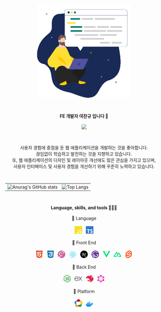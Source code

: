 <p align="center">
  <img src="https://raw.githubusercontent.com/chan9yu/chan9yu/main/images/dev.gif" width="300" height="300" />
</p>

<br />

<p align="center">
  <Strong>FE 개발자 여찬규 입니다 👐</Strong>
  <br />
  <br />
  <a href="https://hits.seeyoufarm.com">
    <img src="https://hits.seeyoufarm.com/api/count/incr/badge.svg?url=https%3A%2F%2Fgithub.com%2Fchan9yu%2Fhit-counter"/>
  </a>
</p>

<br />

<p align="center">
  사용자 경험에 중점을 둔 웹 애플리케이션을 개발하는 것을 좋아합니다. 
  <br />
  끊임없이 학습하고 발전하는 것을 지향하고 있습니다.
  <br />
  또, 웹 애플리케이션의 디자인 및 레이아웃 개선에도 많은 관심을 가지고 있으며,
  <br />
  사용자 인터페이스 및 사용자 경험을 개선하기 위해 꾸준히 노력하고 있습니다.
</p>

<br />

<div align="center">
  <table>
    <tr>
      <td>
        <img 
          src="https://github-readme-stats.vercel.app/api?username=chan9yu&title_color=6C5CE7&text_color=515668&icon_color=6C5CE7&bg_color=ffffff00&hide_border=true&show_icons=true&border_radius=0&hide_title=true" alt="Anurag's GitHub stats"
          width="100%"
          height="160"
        />
      </td>
      <td>
        <img src="https://github-readme-stats.vercel.app/api/top-langs/?username=chan9yu&title_color=6C5CE7&text_color=515668&icon_color=6C5CE7&bg_color=ffffff00&hide_border=true&show_icons=true&border_radius=0&layout=compact&langs_count=8&hide_title=true" alt="Top Langs" />
      </td>
    </tr>
  </table>
</div>

<br />

<p align="center">
  <Strong>Language, skills, and tools 🧑🏻‍💻</Strong>
  <br />
  <br />
  📍 Language
  <br />
  <br />
  <img src="https://raw.githubusercontent.com/chan9yu/chan9yu/main/images/topics/javascript.png">
  &nbsp;
  <img src="https://raw.githubusercontent.com/chan9yu/chan9yu/main/images/topics/typescript.png">
  <br />
  <br />
  📍 Front End
  <br />
  <br />
  <img src="https://raw.githubusercontent.com/chan9yu/chan9yu/main/images/topics/html.png">
  &nbsp;
  <img src="https://raw.githubusercontent.com/chan9yu/chan9yu/main/images/topics/css.png">
  &nbsp;
  <img src="https://raw.githubusercontent.com/chan9yu/chan9yu/main/images/topics/sass.png">
  &nbsp;
  <img src="https://raw.githubusercontent.com/chan9yu/chan9yu/main/images/topics/react.png">
  &nbsp;
  <img src="https://raw.githubusercontent.com/chan9yu/chan9yu/main/images/topics/nextjs.png">
  &nbsp;
  <img src="https://raw.githubusercontent.com/chan9yu/chan9yu/main/images/topics/gatsby.png">
  &nbsp;
  <img src="https://raw.githubusercontent.com/chan9yu/chan9yu/main/images/topics/vue.png">
  &nbsp;
  <img src="https://raw.githubusercontent.com/chan9yu/chan9yu/main/images/topics/nuxtjs.png">
  &nbsp;
  <img src="https://raw.githubusercontent.com/chan9yu/chan9yu/main/images/topics/svelte.png">
  <br />
  <br />
  📍 Back End
  <br />
  <br />
  <img src="https://raw.githubusercontent.com/chan9yu/chan9yu/main/images/topics/nodejs.png">
  &nbsp;
  <img src="https://raw.githubusercontent.com/chan9yu/chan9yu/main/images/topics/express.png">
  &nbsp;
  <img src="https://raw.githubusercontent.com/chan9yu/chan9yu/main/images/topics/nestjs.png">
  &nbsp;
  <img src="https://raw.githubusercontent.com/chan9yu/chan9yu/main/images/topics/graphql.png">
  <br />
  <br />
  📍 Platform
  <br />
  <br />
  <img src="https://raw.githubusercontent.com/chan9yu/chan9yu/main/images/topics/webrtc.png">
  &nbsp;
  <img src="https://raw.githubusercontent.com/chan9yu/chan9yu/main/images/topics/docker.png">
</p>
